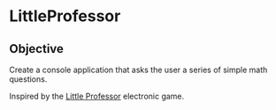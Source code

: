 # LittleProfessor

## Objective
Create a console application that asks the user a series of simple math questions.

Inspired by the [Little Professor](https://en.wikipedia.org/wiki/Little_Professor) electronic game.